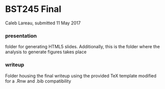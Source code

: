# BST245 Final 
Caleb Lareau, submitted 11 May 2017

### presentation
folder for generating HTML5 slides. Additionally, this is the folder where the analysis to generate figures takes place

### writeup
Folder housing the final writeup using the provided TeX template modified for a .Rnw and .bib compatibility
